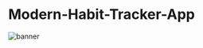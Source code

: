 # Modern-Habit-Tracker-App

![banner](https://user-images.githubusercontent.com/80895946/202781673-d41c37a6-0884-418f-8fbc-379d73a0d6b6.png)
